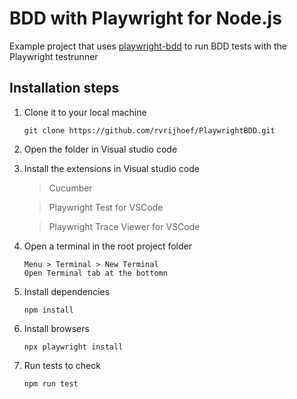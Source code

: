 # BDD with Playwright for Node.js

Example project that uses [playwright-bdd](https://github.com/vitalets/playwright-bdd) to run BDD tests with the Playwright testrunner

## Installation steps

1. Clone it to your local machine

   ```
   git clone https://github.com/rvrijhoef/PlaywrightBDD.git
   ```
2. Open the folder in Visual studio code

3. Install the extensions in Visual studio code

   > Cucumber
   
   > Playwright Test for VSCode
   
   > Playwright Trace Viewer for VSCode

3. Open a terminal in the root project folder
   ```
   Menu > Terminal > New Terminal
   Open Terminal tab at the bottomn
   ```

5. Install dependencies

   ```
   npm install
   ```

6. Install browsers

   ```
   npx playwright install
   ```

7. Run tests to check

   ```
   npm run test
   ```
